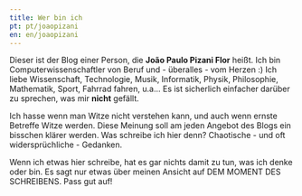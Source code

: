 ```yaml
---
title: Wer bin ich
pt: pt/joaopizani
en: en/joaopizani
---
```


Dieser ist der Blog einer Person, die **João Paulo Pizani Flor** heißt.
Ich bin Computerwissenschaftler von Beruf und - überalles - vom Herzen :)
Ich liebe Wissenschaft, Technologie, Musik, Informatik, Physik, Philosophie, Mathematik, Sport, Fahrrad fahren, u.a...
Es ist sicherlich einfacher darüber zu sprechen, was mir **nicht** gefällt.

Ich hasse wenn man Witze nicht verstehen kann, und auch wenn ernste Betreffe Witze werden.
Diese Meinung soll am jeden Angebot des Blogs ein bisschen klärer werden.
Was schreibe ich hier denn? Chaotische - und oft widersprüchliche - Gedanken.

Wenn ich etwas hier schreibe, hat es gar nichts damit zu tun, was ich denke oder bin.
Es sagt nur etwas über meinen Ansicht auf DEM MOMENT DES SCHREIBENS. Pass gut auf!

